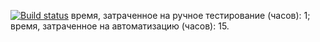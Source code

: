 [![Build status](https://ci.appveyor.com/api/projects/status/e8p1277napwy04k9?svg=true)](https://ci.appveyor.com/project/AleksandrMukhin/2-3-patterns-part-2)
время, затраченное на ручное тестирование (часов): 1;
время, затраченное на автоматизацию (часов): 15.